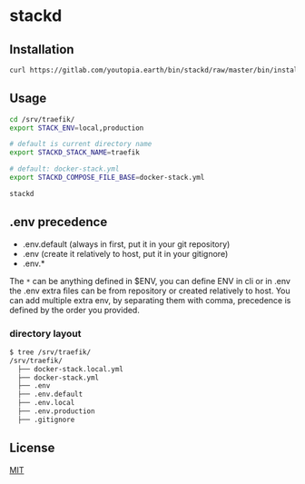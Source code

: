# stackd

## Installation

```bash
curl https://gitlab.com/youtopia.earth/bin/stackd/raw/master/bin/install | bash
```

## Usage

```bash
cd /srv/traefik/
export STACK_ENV=local,production

# default is current directory name
export STACKD_STACK_NAME=traefik

# default: docker-stack.yml
export STACKD_COMPOSE_FILE_BASE=docker-stack.yml

stackd
```

## .env precedence
- .env.default (always in first, put it in your git repository)
- .env (create it relatively to host, put it in your gitignore)
- .env.*

The `*` can be anything defined in $ENV, you can define ENV in cli or in .env
the .env extra files can be from repository or created relatively to host.
You can add multiple extra env, by separating them with comma, precedence is defined by the order you provided.

### directory layout
```bash
$ tree /srv/traefik/
/srv/traefik/
  ├── docker-stack.local.yml
  ├── docker-stack.yml
  ├── .env
  ├── .env.default
  ├── .env.local
  ├── .env.production
  ├── .gitignore
```

## License
[MIT](https://choosealicense.com/licenses/mit/)